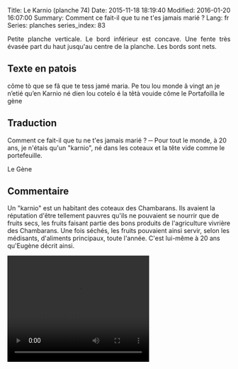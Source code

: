 Title: Le Karnio (planche 74)
Date: 2015-11-18 18:19:40
Modified: 2016-01-20 16:07:00
Summary: Comment ce fait-il que tu ne t'es jamais marié ?
Lang: fr
Series: planches
series_index: 83

<p style="text-align:justify;">Petite planche verticale. Le bord inférieur est concave. Une fente très évasée part du haut jusqu'au centre de la planche. Les bords sont nets.</p>

<figure class="image-block" style="float: right;">
  <img alt="" src="{static}/images/planche_74.png">
  <figcaption style="max-width: 259px"></figcaption>
</figure>


## Texte en patois

côme  tò  que  se  fâ  que  te  tess  jamé  maria.  Pe  tou  lou  monde  â  vingt  an je n’etié  qu’en  Karnio  né  dien  lou  coteîo  é  la  têtà  vouide  côme  le  Portafoilla                    le gène

## Traduction

Comment ce fait-il que tu ne t'es jamais marié ?
─  Pour tout le monde, à 20 ans, je n'étais qu'un "karnio", né dans les coteaux et la tête vide comme le portefeuille.

Le Gène

## Commentaire

Un "karnio" est un habitant des coteaux des Chambarans. Ils avaient la réputation d'être tellement pauvres qu'ils ne pouvaient se nourrir que de fruits secs, les fruits faisant partie des bons produits de l'agriculture vivrière des Chambarans. Une fois séchés, les fruits pouvaient ainsi servir, selon les médisants, d'aliments principaux, toute l'année.
C'est lui-même à  20 ans qu'Eugène décrit ainsi.

<video width="320" height="240" controls>
  <source src="https://d1njpgd0ygatdn.cloudfront.net/video_74.mp4" type="video/mp4">
</video>
